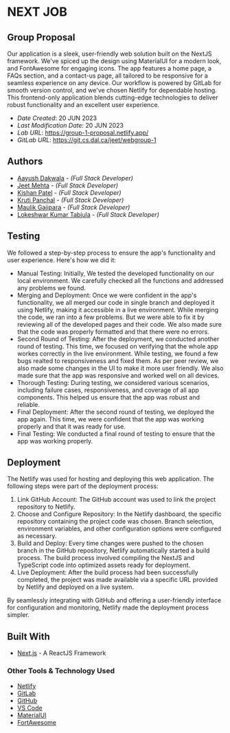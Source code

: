 <!--- The following README.md sample file was adapted from https://gist.github.com/PurpleBooth/109311bb0361f32d87a2#file-readme-template-md by Gabriella Mosquera for academic use ---> 

# NEXT JOB
## Group Proposal

Our application is a sleek, user-friendly web solution built on the NextJS framework. We've spiced up the design using MaterialUI for a modern look, and FontAwesome for engaging icons. The app features a home page, a FAQs section, and a contact-us page, all tailored to be responsive for a seamless experience on any device. Our workflow is powered by GitLab for smooth version control, and we've chosen Netlify for dependable hosting. This frontend-only application blends cutting-edge technologies to deliver robust functionality and an excellent user experience.

* *Date Created*: 20 JUN 2023
* *Last Modification Date*: 20 JUN 2023
* *Lab URL*: <https://group-1-proposal.netlify.app/>
* *GitLab URL*: <https://git.cs.dal.ca/jeet/webgroup-1>

## Authors

* [Aayush Dakwala](ay383119@dal.ca) - *(Full Stack Developer)*
* [Jeet Mehta](jt429385@dal.ca) - *(Full Stack Developer)*
* [Kishan Patel](kpatel@dal.ca) - *(Full Stack Developer)*
* [Kruti Panchal](kr946702@dal.ca) - *(Full Stack Developer)*
* [Maulik Gajipara](ml477880@dal.ca) - *(Full Stack Developer)*
* [Lokeshwar Kumar Tabjula](lk544219@dal.ca) - *(Full Stack Developer)*


## Testing

We followed a step-by-step process to ensure the app's functionality and user experience. Here's how we did it:
* Manual Testing: Initially, We tested the developed functionality on our local environment. We carefully checked all the functions and addressed any problems we found.
* Merging and Deployment: Once we were confident in the app's functionality, we all merged our code in single branch and deployed it using Netlify, making it accessible in a live environment. While merging the code, we ran into a few problems. But we were able to fix it by reviewing all of the developed pages and their code. We also made sure that the code was properly formatted and that there were no errors.
* Second Round of Testing: After the deployment, we conducted another round of testing. This time, we focused on verifying that the whole app workes correctly in the live environment. While testing, we found a few bugs realted to responsiveness and fixed them. As per peer review, we also made some changes in the UI to make it more user friendly. We also made sure that the app was responsive and worked well on all devices.
* Thorough Testing: During testing, we considered various scenarios, including failure cases, responsiveness, and coverage of all app components. This helped us ensure that the app was robust and reliable.
* Final Deployment: After the second round of testing, we deployed the app again. This time, we were confident that the app was working properly and that it was ready for use.
* Final Testing: We conducted a final round of testing to ensure that the app was working properly.

## Deployment

The Netlify was used for hosting and deploying this web application. The following steps were part of the deployment process:

1. Link GitHub Account: The GitHub account was used to link the project repository to Netlify.
2. Choose and Configure Repository: In the Netlify dashboard, the specific repository containing the project code was chosen. Branch selection, environment variables, and other configuration options were configured as necessary.
3. Build and Deploy: Every time changes were pushed to the chosen branch in the GitHub repository, Netlify automatically started a build process. The build process involved compiling the NextJS and TypeScript code into optimized assets ready for deployment.
4. Live Deployment: After the build process had been successfully completed, the project was made available via a specific URL provided by Netlify and deployed on a live system.

By seamlessly integrating with GitHub and offering a user-friendly interface for configuration and monitoring, Netlify made the deployment process simpler.

## Built With

<!--- Provide a list of the frameworks used to build this application, your list should include the name of the framework used, the url where the framework is available for download and what the framework was used for, see the example below --->

- [Next.js](https://nextjs.org/) - A ReactJS Framework

### Other Tools & Technology Used

- [Netlify](https://www.netlify.com/)
- [GitLab](https://git.cs.dal.ca/)
- [GitHub](https://github.com/)
- [VS Code](https://code.visualstudio.com/)
- [MaterialUI](https://mui.com/)
- [FortAwesome](https://fortawesome.com/)


<!--- The following README.md sample file was adapted from https://gist.github.com/PurpleBooth/109311bb0361f32d87a2#file-readme-template-md by Gabriella Mosquera for academic use ---> 

